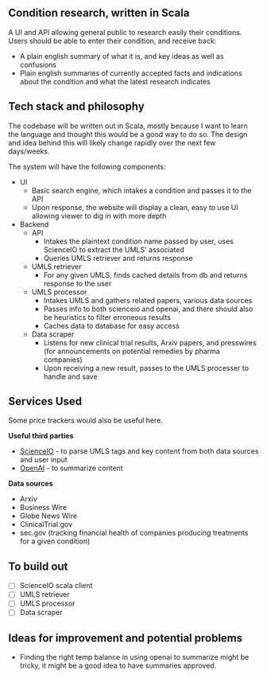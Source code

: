 ## Condition research, written in Scala

A UI and API allowing general public to research easily their conditions. Users should be able to enter their condition, and receive back:

- A plain english summary of what it is, and key ideas as well as confusions
- Plain english summaries of currently accepted facts and indications about the condition and what the latest research indicates

## Tech stack and philosophy

The codebase will be written out in Scala, mostly because I want to learn the language and thought this would be a good way to do so. The design and idea behind this will likely change rapidly over the next few days/weeks.

The system will have the following components:
- UI 
    - Basic search engine, which intakes a condition and passes it to the API
    - Upon response, the website will display a clean, easy to use UI allowing viewer to dig in with more depth
- Backend
    - API
        - Intakes the plaintext condition name passed by user, uses ScienceIO to extract the UMLS' associated
        - Queries UMLS retriever and returns response
    - UMLS retriever
        - For any given UMLS, finds cached details from db and returns response to the user
    - UMLS processor
        - Intakes UMLS and gathers related papers, various data sources
        - Passes info to both scienceio and openai, and there should also be heuristics to filter erroneous results
        - Caches data to database for easy access 
    - Data scraper
        - Listens for new clinical trial results, Arxiv papers, and presswires (for announcements on potential remedies by pharma companies)
        - Upon receiving a new result, passes to the UMLS processer to handle and save

## Services Used

Some price trackers would also be useful here.

**Useful third parties**
- [ScienceIO](science.io) - to parse UMLS tags and key content from both data sources and user input
- [OpenAI](openai.com) - to summarize content

**Data sources**
- Arxiv
- Business Wire
- Globe News Wire
- ClinicalTrial.gov
- sec.gov (tracking financial health of companies producing treatments for a given condition)

## To build out
- [ ] ScienceIO scala client
- [ ] UMLS retriever
- [ ] UMLS processor
- [ ] Data scraper

## Ideas for improvement and potential problems
- Finding the right temp balance in using openai to summarize might be tricky, it might be a good idea to have summaries approved.